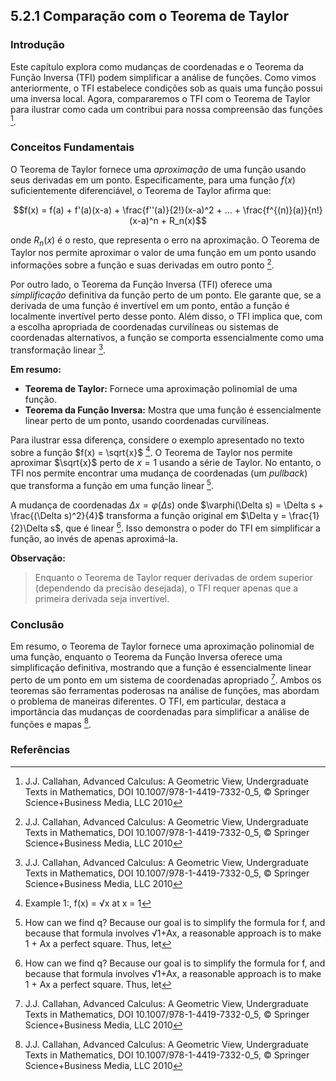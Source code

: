 ## 5.2.1 Comparação com o Teorema de Taylor

### Introdução
Este capítulo explora como mudanças de coordenadas e o Teorema da Função Inversa (TFI) podem simplificar a análise de funções. Como vimos anteriormente, o TFI estabelece condições sob as quais uma função possui uma inversa local. Agora, compararemos o TFI com o Teorema de Taylor para ilustrar como cada um contribui para nossa compreensão das funções [^1].

### Conceitos Fundamentais
O Teorema de Taylor fornece uma *aproximação* de uma função usando seus derivadas em um ponto. Especificamente, para uma função $f(x)$ suficientemente diferenciável, o Teorema de Taylor afirma que:

$$f(x) = f(a) + f'(a)(x-a) + \frac{f''(a)}{2!}(x-a)^2 + ... + \frac{f^{(n)}(a)}{n!}(x-a)^n + R_n(x)$$

onde $R_n(x)$ é o resto, que representa o erro na aproximação. O Teorema de Taylor nos permite aproximar o valor de uma função em um ponto usando informações sobre a função e suas derivadas em outro ponto [^1].

Por outro lado, o Teorema da Função Inversa (TFI) oferece uma *simplificação* definitiva da função perto de um ponto. Ele garante que, se a derivada de uma função é invertível em um ponto, então a função é localmente invertível perto desse ponto. Além disso, o TFI implica que, com a escolha apropriada de coordenadas curvilíneas ou sistemas de coordenadas alternativos, a função se comporta essencialmente como uma transformação linear [^1].

**Em resumo:**

*   **Teorema de Taylor:** Fornece uma aproximação polinomial de uma função.
*   **Teorema da Função Inversa:** Mostra que uma função é essencialmente linear perto de um ponto, usando coordenadas curvilíneas.

Para ilustrar essa diferença, considere o exemplo apresentado no texto sobre a função $f(x) = \sqrt{x}$ [^8]. O Teorema de Taylor nos permite aproximar $\sqrt{x}$ perto de $x=1$ usando a série de Taylor. No entanto, o TFI nos permite encontrar uma mudança de coordenadas (um *pullback*) que transforma a função em uma função linear [^9].

A mudança de coordenadas $\Delta x = \varphi(\Delta s)$ onde $\varphi(\Delta s) = \Delta s + \frac{(\Delta s)^2}{4}$ transforma a função original em $\Delta y = \frac{1}{2}\Delta s$, que é linear [^9]. Isso demonstra o poder do TFI em simplificar a função, ao invés de apenas aproximá-la.

**Observação:**
> Enquanto o Teorema de Taylor requer derivadas de ordem superior (dependendo da precisão desejada), o TFI requer apenas que a primeira derivada seja invertível.

### Conclusão
Em resumo, o Teorema de Taylor fornece uma aproximação polinomial de uma função, enquanto o Teorema da Função Inversa oferece uma simplificação definitiva, mostrando que a função é essencialmente linear perto de um ponto em um sistema de coordenadas apropriado [^1]. Ambos os teoremas são ferramentas poderosas na análise de funções, mas abordam o problema de maneiras diferentes. O TFI, em particular, destaca a importância das mudanças de coordenadas para simplificar a análise de funções e mapas [^1].

### Referências
[^1]: J.J. Callahan, Advanced Calculus: A Geometric View, Undergraduate Texts in Mathematics, DOI 10.1007/978-1-4419-7332-0_5, © Springer Science+Business Media, LLC 2010
[^8]: Example 1:, f(x) = √x at x = 1
[^9]: How can we find q? Because our goal is to simplify the formula for f, and because that formula involves √1+Ax, a reasonable approach is to make 1 + Ax a perfect square. Thus, let
<!-- END -->